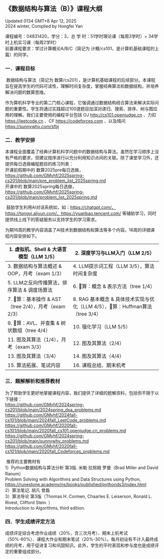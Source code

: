 ## 《数据结构与算法（B）》课程大纲

Updated 0134 GMT+8 Apr 12, 2025  
2024 winter, Complied by Hongfei Yan

课程编号：04831420，学分：3，总 学 时：51学时理论课（每周3学时）+ 34学时上机实习课（每周2学时）  
前置课程要求：学过计算概论A/B/C（简记为 计概/cs101，是计算机基础课程的上篇）的同学。

### 一．课程目标

​	数据结构与算法（简记为 数算/cs201），是计算机基础课程的后续部分。本课程旨在提高学生的代码可读性，理解时间复杂度，掌握经典算法和数据结构，并培养解决问题的数算思维。 

​	作为算机科学专业的第二门核心课程，它强调通过数据结构结合算法来解决实际问题的重要性。学生将通过实践超过100道题目加深对递归、搜索、排序、树与图应用的理解。我们主要使用的编程平台包括 OJ http://cs101.openjudge.cn  、力扣 https://leetcode.cn  、CF https://codeforces.com  、以及晴问 https://sunnywhy.com/sfbj


### 二．教学安排

​	本课程全面覆盖了经典计算机科学问题中的数据结构与算法。虽然在学习顺序上没有严格的要求，但建议按序进行以充分利用知识点间的关联。除了课堂学习外，还提供每日选做编程题目的练习列表：	 
​	开课前假期中的 数算2025pre每日选做，  
https://github.com/GMyhf/2025spring-cs201/blob/main/pre_problem_list_2025spring.md  
​	开课中的 数算2025spring每日选做，  
https://github.com/GMyhf/2025spring-cs201/blob/main/problem_list_2025spring.md

​	鼓励学生利用AI对话系统如，如：https://chatgpt.com/、https://tongyi.aliyun.com/、https://yuanbao.tencent.com/  等辅助学习，同时提供线上线下的答疑服务以支持学生的学习需求。

​	为期16周的教学内容涵盖了AI技术到数据结构和算法等多个内容。16周的详细课程内容安排如下。  

| 1. 虚拟机、Shell & 大语言模型（LLM 1/5）              | 2. 深度学习与LLM入门（LLM 2/5）                              |
| ----------------------------------------------------- | ------------------------------------------------------------ |
| 3. 数据结构与算法概述 & OOP，月考（exam 1/3）         | 4. LLM提示词工程（LLM 3/5），算法时间复杂度                  |
| 5. LLM之反向传播算法，排序算法 & 调度场算法           | 6. 🌲算：概念 & 表示方法（tree 1/4）                          |
| 7. 🌲算：基本操作 & AST （tree 2/4），月考（exam 2/3） | 8. RAG 基本概念 & 具体技术实现与优化（LLM 4/5），🌲算：Huffman算法（tree 3/4） |
| 9. 🌲算：AVL、并查集 & 树状数组（tree 4/4）            | 10. 强化学习（LLM 5/5）                                      |
| 11. 图及其算法（1/4），月考（exam 3/3）               | 12. 图及其算法（2/4）                                        |
| 13. 图及其算法（3/4）                                 | 14. 图及其算法（4/4）                                        |
| 15. 算法拓展、笔试内容                                | 16. 课程总结、期末机考                                       |

### 三．题解解析和推荐教材

​	为了帮助学生更好地掌握课程内容，我们提供了详细的题解资料，包括但不限于以下链接：  
https://github.com/GMyhf/2024spring-cs201/blob/main/2024spring_dsa_problems.md  
https://github.com/GMyhf/2024fall-cs101/blob/main/2024fall_LeetCode_problems.md   
https://github.com/GMyhf/2020fall-cs101/blob/main/2020fall_cs101.openjudge.cn_problems.md   
https://github.com/GMyhf/2024spring-cs201/blob/main/sunnywhy_problems.md  
https://github.com/GMyhf/2020fall-cs101/blob/main/2020fall_Codeforces_problems.md

​	推荐的主要教材有  
1）Python数据结构与算法分析 第3版. 米勒 拉努姆 罗曼（Brad Miller and David Ranum）  
Problem Solving with Algorithms and Data Structures using Python,   
https://runestone.academy/ns/books/published/pythonds3/index.html  
2）算法笔记. 胡凡 曾磊  
3）算法导论 第3版（Thomas H. Cormen, Chaarles E. Leiserson, Ronald L. Rivest, Clifford Stein. ）  
Introduction to Algorithms, third edition.

### 四．学生成绩评定方法

​	成绩评定综合考虑作业成绩（20%，含三次月考）、期末上机考试（50%-60%）、课程大作业和期末笔试（20%-30%）。每月初设有不计入最终成绩的月考，用于促进复习和巩固知识。此外，学生的平时表现和参与度也是成绩评定的重要组成部分。

